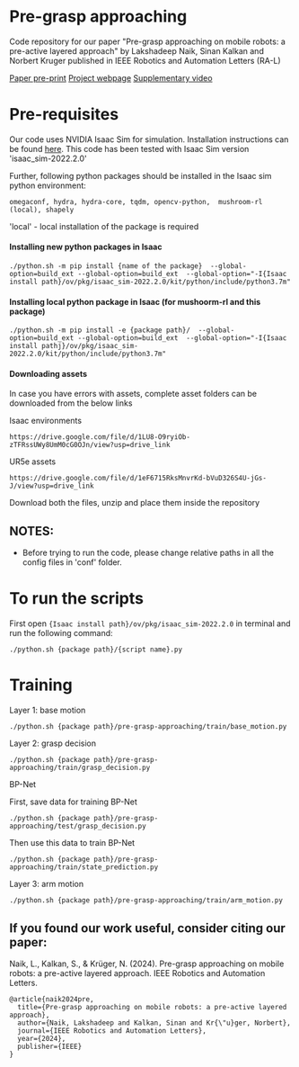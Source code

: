 # Pre-grasp approaching

Code repository for our paper "Pre-grasp approaching on mobile robots: a pre-active layered approach" by Lakshadeep Naik, Sinan Kalkan and Norbert Kruger published in IEEE Robotics and Automation Letters (RA-L) 

[Paper pre-print](https://portal.findresearcher.sdu.dk/files/253491726/RAL24-pre-grasp-approaching.pdf)
[Project webpage](https://lakshadeep.github.io/pgamr/)
[Supplementary video](https://www.youtube.com/watch?v=e1W-owaG_I4)

# Pre-requisites
Our code uses NVIDIA Isaac Sim for simulation. Installation instructions can be found [here](https://docs.omniverse.nvidia.com/isaacsim/latest/installation/install_workstation.html). This code has been tested with Isaac Sim version 'isaac_sim-2022.2.0'

Further, following python packages should be installed in the Isaac sim python environment:
```
omegaconf, hydra, hydra-core, tqdm, opencv-python,  mushroom-rl (local), shapely
```

'local' - local installation of the package is required


#### Installing new python packages in Isaac
```
./python.sh -m pip install {name of the package}  --global-option=build_ext --global-option=build_ext  --global-option="-I{Isaac install path}/ov/pkg/isaac_sim-2022.2.0/kit/python/include/python3.7m"
```

#### Installing local python package in Isaac (for mushoorm-rl and this package)
```
./python.sh -m pip install -e {package path}/  --global-option=build_ext --global-option=build_ext  --global-option="-I{Isaac install pathj}/ov/pkg/isaac_sim-2022.2.0/kit/python/include/python3.7m"
```

#### Downloading assets
In case you have errors with assets, complete asset folders can be downloaded from the below links

Isaac environments
```
https://drive.google.com/file/d/1LU8-O9ryiOb-zTFRssUWy8UmM0cG0OJn/view?usp=drive_link
```
UR5e assets
```
https://drive.google.com/file/d/1eF6715RksMnvrKd-bVuD326S4U-jGs-J/view?usp=drive_link
```
Download both the files, unzip and place them inside the repository


## NOTES:
- Before trying to run the code, please change relative paths in all the config files in 'conf' folder.

# To run the scripts
First open `{Isaac install path}/ov/pkg/isaac_sim-2022.2.0` in terminal and run the following command:
```
./python.sh {package path}/{script name}.py 

```

# Training
Layer 1: base motion
```
./python.sh {package path}/pre-grasp-approaching/train/base_motion.py 

```

Layer 2: grasp decision
```
./python.sh {package path}/pre-grasp-approaching/train/grasp_decision.py 

```

BP-Net

First, save data for training BP-Net 
```
./python.sh {package path}/pre-grasp-approaching/test/grasp_decision.py 
```
Then use this data to train BP-Net
```
./python.sh {package path}/pre-grasp-approaching/train/state_prediction.py 
```


Layer 3: arm motion
```
./python.sh {package path}/pre-grasp-approaching/train/arm_motion.py 

```

## If you found our work useful, consider citing our paper:

Naik, L., Kalkan, S., & Krüger, N. (2024). Pre-grasp approaching on mobile robots: a pre-active layered approach. IEEE Robotics and Automation Letters.

```
@article{naik2024pre,
  title={Pre-grasp approaching on mobile robots: a pre-active layered approach},
  author={Naik, Lakshadeep and Kalkan, Sinan and Kr{\"u}ger, Norbert},
  journal={IEEE Robotics and Automation Letters},
  year={2024},
  publisher={IEEE}
}
```
